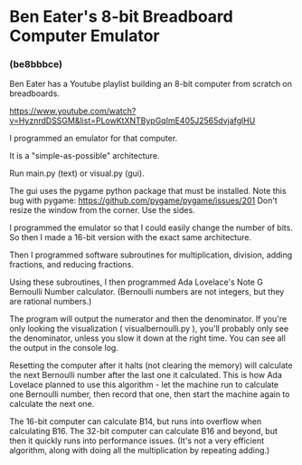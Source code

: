 # Ben Eater's 8-bit Breadboard Computer Emulator
### (be8bbbce)

Ben Eater has a Youtube playlist building an 8-bit computer from scratch on breadboards.

https://www.youtube.com/watch?v=HyznrdDSSGM&list=PLowKtXNTBypGqImE405J2565dvjafglHU

I programmed an emulator for that computer.

It is a "simple-as-possible" architecture.

Run main.py (text) or visual.py (gui).

The gui uses the pygame python package that must be installed.
Note this bug with pygame: https://github.com/pygame/pygame/issues/201
Don't resize the window from the corner. Use the sides.


I programmed the emulator so that I could easily change the number of bits.
So then I made a 16-bit version with the exact same architecture.

Then I programmed software subroutines for multiplication, division, adding fractions,
and reducing fractions.

Using these subroutines, I then programmed Ada Lovelace's Note G
Bernoulli Number calculator. (Bernoulli numbers are not integers,
but they are rational numbers.)

The program will output the numerator and then the denominator.
If you're only looking the visualization ( visualbernoulli.py ),
you'll probably only see the denominator, unless you slow it
down at the right time.
You can see all the output in the console log.

Resetting the computer after it halts (not clearing the memory) will calculate the
next Bernoulli number after the last one it calculated. This is how Ada Lovelace
planned to use this algorithm - let the machine run to calculate one Bernoulli
number, then record that one, then start the machine again to calculate the next one.

The 16-bit computer can calculate B14, but runs into overflow when calculating B16.
The 32-bit computer can calculate B16 and beyond, but then it quickly runs into
performance issues. (It's not a very efficient algorithm, along with doing all the
multiplication by repeating adding.)
